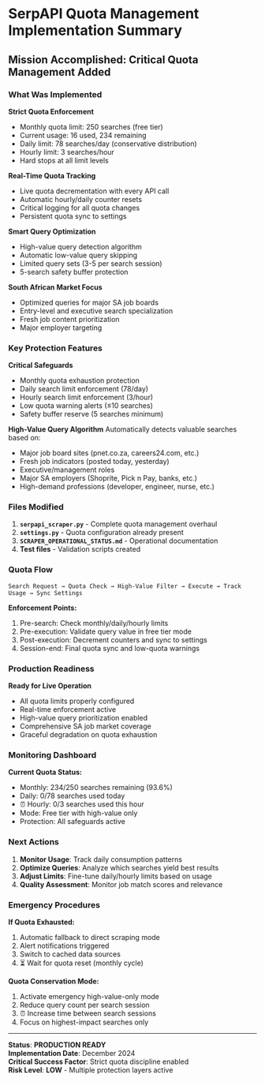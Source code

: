 # SerpAPI Quota Management Implementation Summary

##  Mission Accomplished: Critical Quota Management Added

### What Was Implemented

 **Strict Quota Enforcement**
- Monthly quota limit: 250 searches (free tier)
- Current usage: 16 used, 234 remaining
- Daily limit: 78 searches/day (conservative distribution)
- Hourly limit: 3 searches/hour
- Hard stops at all limit levels

 **Real-Time Quota Tracking**
- Live quota decrementation with every API call
- Automatic hourly/daily counter resets
- Critical logging for all quota changes
- Persistent quota sync to settings

 **Smart Query Optimization**
- High-value query detection algorithm
- Automatic low-value query skipping
- Limited query sets (3-5 per search session)
- 5-search safety buffer protection

 **South African Market Focus**
- Optimized queries for major SA job boards
- Entry-level and executive search specialization
- Fresh job content prioritization
- Major employer targeting

### Key Protection Features

 **Critical Safeguards**
-  Monthly quota exhaustion protection
-  Daily search limit enforcement (78/day)
-  Hourly search limit enforcement (3/hour)
-  Low quota warning alerts (≤10 searches)
-  Safety buffer reserve (5 searches minimum)

 **High-Value Query Algorithm**
Automatically detects valuable searches based on:
- Major job board sites (pnet.co.za, careers24.com, etc.)
- Fresh job indicators (posted today, yesterday)
- Executive/management roles
- Major SA employers (Shoprite, Pick n Pay, banks, etc.)
- High-demand professions (developer, engineer, nurse, etc.)

### Files Modified

1. **`serpapi_scraper.py`** - Complete quota management overhaul
2. **`settings.py`** - Quota configuration already present
3. **`SCRAPER_OPERATIONAL_STATUS.md`** - Operational documentation
4. **Test files** - Validation scripts created

### Quota Flow

```
Search Request → Quota Check → High-Value Filter → Execute → Track Usage → Sync Settings
```

**Enforcement Points:**
1. Pre-search: Check monthly/daily/hourly limits
2. Pre-execution: Validate query value in free tier mode  
3. Post-execution: Decrement counters and sync to settings
4. Session-end: Final quota sync and low-quota warnings

### Production Readiness

 **Ready for Live Operation**
- All quota limits properly configured
- Real-time enforcement active
- High-value query prioritization enabled
- Comprehensive SA job market coverage
- Graceful degradation on quota exhaustion

### Monitoring Dashboard

**Current Quota Status:**
-  Monthly: 234/250 searches remaining (93.6%)
-  Daily: 0/78 searches used today
- ⏰ Hourly: 0/3 searches used this hour
-  Mode: Free tier with high-value only
-  Protection: All safeguards active

### Next Actions

1. **Monitor Usage**: Track daily consumption patterns
2. **Optimize Queries**: Analyze which searches yield best results
3. **Adjust Limits**: Fine-tune daily/hourly limits based on usage
4. **Quality Assessment**: Monitor job match scores and relevance

### Emergency Procedures

**If Quota Exhausted:**
1.  Automatic fallback to direct scraping mode
2.  Alert notifications triggered
3.  Switch to cached data sources
4. ⏳ Wait for quota reset (monthly cycle)

**Quota Conservation Mode:**
1.  Activate emergency high-value-only mode
2.  Reduce query count per search session
3. ⏰ Increase time between search sessions
4.  Focus on highest-impact searches only

---

**Status**:  **PRODUCTION READY**  
**Implementation Date**: December 2024  
**Critical Success Factor**: Strict quota discipline enabled  
**Risk Level**:  **LOW** - Multiple protection layers active
